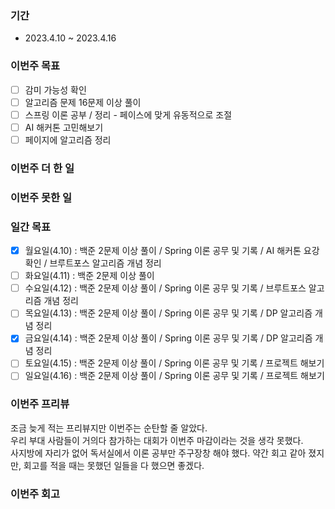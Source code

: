 ### 기간
* 2023.4.10 ~ 2023.4.16

### 이번주 목표
- [ ] 감미 가능성 확인
- [ ] 알고리즘 문제 16문제 이상 풀이
- [ ] 스프링 이론 공부 / 정리 - 페이스에 맞게 유동적으로 조절
- [ ] AI 해커톤 고민해보기
- [ ] 페이지에 알고리즘 정리

### 이번주 더 한 일

### 이번주 못한 일

### 일간 목표
- [x] 월요일(4.10) : 백준 2문제 이상 풀이 / Spring 이론 공무 및 기록 / AI 해커톤 요강 확인 / 브루트포스 알고리즘 개념 정리
- [ ] 화요일(4.11) : 백준 2문제 이상 풀이
- [ ] 수요일(4.12) : 백준 2문제 이상 풀이 / Spring 이론 공무 및 기록 / 브루트포스 알고리즘 개념 정리
- [ ] 목요일(4.13) : 백준 2문제 이상 풀이 / Spring 이론 공무 및 기록 / DP 알고리즘 개념 정리
- [x] 금요일(4.14) : 백준 2문제 이상 풀이 / Spring 이론 공무 및 기록 / DP 알고리즘 개념 정리
- [ ] 토요일(4.15) : 백준 2문제 이상 풀이 / Spring 이론 공무 및 기록 / 프로젝트 해보기
- [ ] 일요일(4.16) : 백준 2문제 이상 풀이 / Spring 이론 공무 및 기록 / 프로젝트 해보기

### 이번주 프리뷰
조금 늦게 적는 프리뷰지만 이번주는 순탄할 줄 알았다.  
우리 부대 사람들이 거의다 참가하는 대회가 이번주 마감이라는 것을 생각 못했다.  
사지방에 자리가 없어 독서실에서 이론 공부만 주구장창 해야 했다.
약간 회고 같아 졌지만, 회고를 적을 때는 못했던 일들을 다 했으면 좋겠다.

### 이번주 회고

